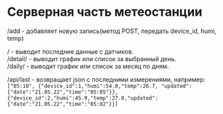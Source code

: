 # Серверная часть метеостанции
 /add - добавляет новую запись(метод POST, передать device_id, humi, temp)
 
 
 / - выводит последние данные с датчиков.  
 /detail/ - выводит график или список за выбранный день.  
 /daily/ - выводит график или список за месяц по дням. 
 
 /api/last - возвращает json с последними измерениями, например:  
 `["05:10", {"device_id":1,"humi":54.0,"temp":26.7, "updated":{"date":"21.05.22","time":"05:05"}}, {"device_id":2,"humi":45.9,"temp":27.8,"updated":{"date":"21.05.22","time":"05:02"}}]`
 
